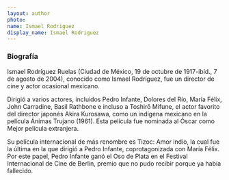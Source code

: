 ```yaml
---
layout: author
photo: 
name: Ismael Rodriguez
display_name: Ismael Rodriguez
---
```


### Biografía

Ismael Rodríguez Ruelas (Ciudad de México, 19 de octubre de 1917-ibíd., 7 de agosto de 2004), conocido como Ismael Rodríguez, fue un director de cine y actor ocasional mexicano.

Dirigió a varios actores, incluidos Pedro Infante, Dolores del Río, María Félix, John Carradine, Basil Rathbone e incluso a Toshirō Mifune, el actor favorito del director japonés Akira Kurosawa, como un indígena mexicano en la película Ánimas Trujano (1961). Esta película fue nominada al Óscar como Mejor película extranjera.

Su película internacional de más renombre es Tizoc: Amor indio, la cual fue la última en la que dirigió a Pedro Infante, coprotagonizada con María Félix. Por este papel, Pedro Infante ganó el Oso de Plata en el Festival Internacional de Cine de Berlín, premio que no pudo recibir porque ya había fallecido.
